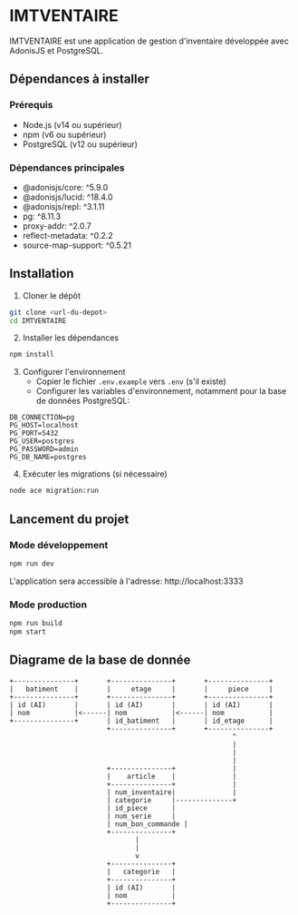 
# IMTVENTAIRE

IMTVENTAIRE est une application de gestion d'inventaire développée avec AdonisJS et PostgreSQL.

## Dépendances à installer

### Prérequis
- Node.js (v14 ou supérieur)
- npm (v6 ou supérieur)
- PostgreSQL (v12 ou supérieur)

### Dépendances principales
- @adonisjs/core: ^5.9.0
- @adonisjs/lucid: ^18.4.0
- @adonisjs/repl: ^3.1.11
- pg: ^8.11.3
- proxy-addr: ^2.0.7
- reflect-metadata: ^0.2.2
- source-map-support: ^0.5.21

## Installation

1. Cloner le dépôt
```bash
git clone <url-du-depot>
cd IMTVENTAIRE
```

2. Installer les dépendances
```bash
npm install
```

3. Configurer l'environnement
   - Copier le fichier `.env.example` vers `.env` (s'il existe)
   - Configurer les variables d'environnement, notamment pour la base de données PostgreSQL:
```
DB_CONNECTION=pg
PG_HOST=localhost
PG_PORT=5432
PG_USER=postgres
PG_PASSWORD=admin
PG_DB_NAME=postgres
```

4. Exécuter les migrations (si nécessaire)
```bash
node ace migration:run
```

## Lancement du projet

### Mode développement
```bash
npm run dev
```
L'application sera accessible à l'adresse: http://localhost:3333

### Mode production
```bash
npm run build
npm start
```

## Diagrame de la base de donnée

```
+---------------+       +---------------+       +---------------+
|   batiment    |       |     etage     |       |     piece     |
+---------------+       +---------------+       +---------------+
| id (AI)       |       | id (AI)       |       | id (AI)       |
| nom           |<------| nom           |<------| nom           |
+---------------+       | id_batiment   |       | id_etage      |
                        +---------------+       +---------------+
                                                       ^
                                                       |
                                                       |
                                                       |
                        +---------------+              |
                        |    article    |              |
                        +---------------+              |
                        | num_inventaire|              |
                        | categorie     |--------------+
                        | id_piece      |
                        | num_serie     |
                        | num_bon_commande |
                        +---------------+
                               |
                               |
                               v
                        +---------------+
                        |   categorie   |
                        +---------------+
                        | id (AI)       |
                        | nom           |
                        +---------------+
